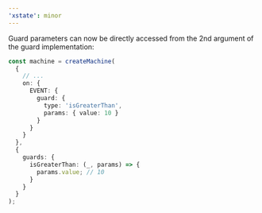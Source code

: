 ```yaml
---
'xstate': minor
---
```


Guard parameters can now be directly accessed from the 2nd argument of the guard implementation:

```ts
const machine = createMachine(
  {
    // ...
    on: {
      EVENT: {
        guard: {
          type: 'isGreaterThan',
          params: { value: 10 }
        }
      }
    }
  },
  {
    guards: {
      isGreaterThan: (_, params) => {
        params.value; // 10
      }
    }
  }
);
```
